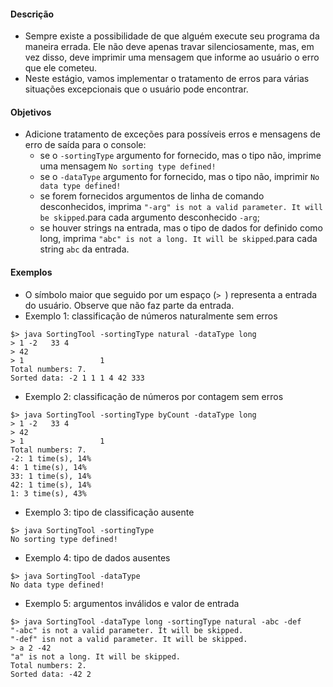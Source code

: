 #### Descrição
* Sempre existe a possibilidade de que alguém execute seu programa da maneira errada. Ele não deve apenas travar silenciosamente, mas, em vez disso, deve imprimir uma mensagem que informe ao usuário o erro que ele cometeu.
* Neste estágio, vamos implementar o tratamento de erros para várias situações excepcionais que o usuário pode encontrar.
#### Objetivos
* Adicione tratamento de exceções para possíveis erros e mensagens de erro de saída para o console:
    * se o ```-sortingType``` argumento for fornecido, mas o tipo não, imprime uma mensagem ```No sorting type defined!```
    * se o ```-dataType``` argumento for fornecido, mas o tipo não, imprimir ```No data type defined!```
    * se forem fornecidos argumentos de linha de comando desconhecidos, imprima ```"-arg" is not a valid parameter. It will be skipped```.para cada argumento desconhecido ```-arg```;
    * se houver strings na entrada, mas o tipo de dados for definido como long, imprima ```"abc" is not a long. It will be skipped```.para cada string ```abc``` da entrada.
#### Exemplos
* O símbolo maior que seguido por um espaço (```> ```) representa a entrada do usuário. Observe que não faz parte da entrada.
* Exemplo 1: classificação de números naturalmente sem erros
```
$> java SortingTool -sortingType natural -dataType long
> 1 -2   33 4
> 42
> 1                 1
Total numbers: 7.
Sorted data: -2 1 1 1 4 42 333 
```
* Exemplo 2: classificação de números por contagem sem erros
```
$> java SortingTool -sortingType byCount -dataType long
> 1 -2   33 4
> 42
> 1                 1
Total numbers: 7.
-2: 1 time(s), 14%
4: 1 time(s), 14%
33: 1 time(s), 14%
42: 1 time(s), 14%
1: 3 time(s), 43%
```
* Exemplo 3: tipo de classificação ausente
```
$> java SortingTool -sortingType
No sorting type defined!
```
* Exemplo 4: tipo de dados ausentes
```
$> java SortingTool -dataType
No data type defined!
```
* Exemplo 5: argumentos inválidos e valor de entrada
```
$> java SortingTool -dataType long -sortingType natural -abc -def
"-abc" is not a valid parameter. It will be skipped.
"-def" isn not a valid parameter. It will be skipped.
> a 2 -42
"a" is not a long. It will be skipped.
Total numbers: 2.
Sorted data: -42 2
```
